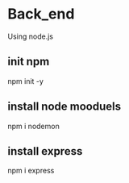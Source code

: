 # Back_end

Using node.js

## init npm

npm init -y

## install node mooduels

npm i nodemon

## install express

npm i express
